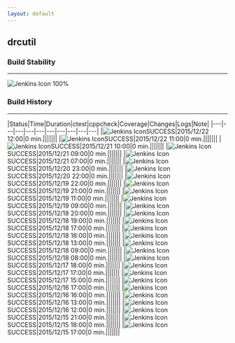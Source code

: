```yaml
---
layout: default
---
```

## drcutil
### Build Stability
___
![Jenkins Icon](http://jenkinshrg.github.io/images/48x48/health-80plus.png)
100%
  
### Build History
___
|Status|Time|Duration|<span class='badge'>ctest</span>|<span class='badge'>cppcheck</span>|Coverage|Changes|Logs|Note|
|---|---|---|---|---|---|---|---|---|---|
|![Jenkins Icon](http://jenkinshrg.github.io/images/24x24/blue.png)SUCCESS|2015/12/22 12:00|0 min.|||||||
|![Jenkins Icon](http://jenkinshrg.github.io/images/24x24/blue.png)SUCCESS|2015/12/22 11:00|0 min.|||||||
|![Jenkins Icon](http://jenkinshrg.github.io/images/24x24/blue.png)SUCCESS|2015/12/21 10:00|0 min.|||||||
|![Jenkins Icon](http://jenkinshrg.github.io/images/24x24/blue.png)SUCCESS|2015/12/21 09:00|0 min.|||||||
|![Jenkins Icon](http://jenkinshrg.github.io/images/24x24/blue.png)SUCCESS|2015/12/21 07:00|0 min.|||||||
|![Jenkins Icon](http://jenkinshrg.github.io/images/24x24/blue.png)SUCCESS|2015/12/20 23:00|0 min.|||||||
|![Jenkins Icon](http://jenkinshrg.github.io/images/24x24/blue.png)SUCCESS|2015/12/20 22:00|0 min.|||||||
|![Jenkins Icon](http://jenkinshrg.github.io/images/24x24/blue.png)SUCCESS|2015/12/19 22:00|0 min.|||||||
|![Jenkins Icon](http://jenkinshrg.github.io/images/24x24/blue.png)SUCCESS|2015/12/19 21:00|0 min.|||||||
|![Jenkins Icon](http://jenkinshrg.github.io/images/24x24/blue.png)SUCCESS|2015/12/19 11:00|0 min.|||||||
|![Jenkins Icon](http://jenkinshrg.github.io/images/24x24/blue.png)SUCCESS|2015/12/19 09:00|0 min.|||||||
|![Jenkins Icon](http://jenkinshrg.github.io/images/24x24/blue.png)SUCCESS|2015/12/18 20:00|0 min.|||||||
|![Jenkins Icon](http://jenkinshrg.github.io/images/24x24/blue.png)SUCCESS|2015/12/18 19:00|0 min.|||||||
|![Jenkins Icon](http://jenkinshrg.github.io/images/24x24/blue.png)SUCCESS|2015/12/18 17:00|0 min.|||||||
|![Jenkins Icon](http://jenkinshrg.github.io/images/24x24/blue.png)SUCCESS|2015/12/18 16:00|0 min.|||||||
|![Jenkins Icon](http://jenkinshrg.github.io/images/24x24/blue.png)SUCCESS|2015/12/18 13:00|0 min.|||||||
|![Jenkins Icon](http://jenkinshrg.github.io/images/24x24/blue.png)SUCCESS|2015/12/18 09:00|0 min.|||||||
|![Jenkins Icon](http://jenkinshrg.github.io/images/24x24/blue.png)SUCCESS|2015/12/18 08:00|0 min.|||||||
|![Jenkins Icon](http://jenkinshrg.github.io/images/24x24/blue.png)SUCCESS|2015/12/17 18:00|0 min.|||||||
|![Jenkins Icon](http://jenkinshrg.github.io/images/24x24/blue.png)SUCCESS|2015/12/17 17:00|0 min.|||||||
|![Jenkins Icon](http://jenkinshrg.github.io/images/24x24/blue.png)SUCCESS|2015/12/17 15:00|0 min.|||||||
|![Jenkins Icon](http://jenkinshrg.github.io/images/24x24/blue.png)SUCCESS|2015/12/16 17:00|0 min.|||||||
|![Jenkins Icon](http://jenkinshrg.github.io/images/24x24/blue.png)SUCCESS|2015/12/16 16:00|0 min.|||||||
|![Jenkins Icon](http://jenkinshrg.github.io/images/24x24/blue.png)SUCCESS|2015/12/16 13:00|0 min.|||||||
|![Jenkins Icon](http://jenkinshrg.github.io/images/24x24/blue.png)SUCCESS|2015/12/16 12:00|0 min.|||||||
|![Jenkins Icon](http://jenkinshrg.github.io/images/24x24/blue.png)SUCCESS|2015/12/15 21:00|0 min.|||||||
|![Jenkins Icon](http://jenkinshrg.github.io/images/24x24/blue.png)SUCCESS|2015/12/15 18:00|0 min.|||||||
|![Jenkins Icon](http://jenkinshrg.github.io/images/24x24/blue.png)SUCCESS|2015/12/15 17:00|0 min.|||||||
